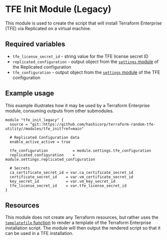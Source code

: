 # TFE Init Module (Legacy)

This module is used to create the script that will install Terraform Enterprise (TFE) via Replicated on a virtual machine.

## Required variables

* `tfe_license_secret_id` - string value for the TFE license secret ID
* `replicated_configuration` - output object from the [`settings` module](../settings) of the Replicated configuration
* `tfe_configuration` - output object from the [`settings` module](../settings) of the TFE configuration

## Example usage

This example illustrates how it may be used by a Terraform Enterprise module, consuming outputs from other submodules.

```hcl
module "tfe_init_legacy" {
  source = "git::https://github.com/hashicorp/terraform-random-tfe-utility//modules/tfe_init?ref=main"

  # Replicated Configuration data
  enable_active_active = true

  tfe_configuration           = module.settings.tfe_configuration
  replicated_configuration    = module.settings.replicated_configuration

  # Secrets
  ca_certificate_secret_id = var.ca_certificate_secret_id
  certificate_secret_id    = var.vm_certificate_secret_id
  key_secret_id            = var.vm_key_secret_id
  tfe_license_secret_id    = var.tfe_license_secret_id
}
```

## Resources

This module does not create any Terraform resources, but rather uses the [`templatefile` function](https://www.terraform.io/language/functions/templatefile)
to render a template of the Terraform Enterprise installation script. The module will then output the
rendered script so that it can be used in a TFE installation.
